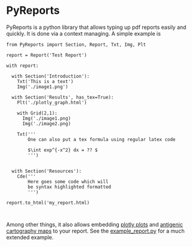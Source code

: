 # PyReports
PyReports is a python library that allows typing up pdf reports easily and quickly.
It is done via a context managing. A simple example is 

```
from PyReports import Section, Report, Txt, Img, Plt

report = Report('Test Report')  

with report:

  with Section('Introduction'):  
    Txt('This is a text')  
    Img('./image1.png') 
    
  with Section('Results', has_tex=True):
    Plt('./plotly_graph.html')
    
    with Grid(2,1):
      Img('./image1.png)
      Img('./image2.png)
      
    Txt('''
        One can also put a tex formula using regular latex code

        $\int exp^{-x^2} dx = ?? $
        ''')
    
    
  with Section('Resources'):
    Cde('''
        Here goes some code which will
        be syntax highlighted formatted
        ''')
    
report.to_html('my_report.html)
    
 
```
Among other things, it also allows embedding [plotly plots](https://plotly.com/) and [antigenic cartography maps](https://www.antigenic-cartography.org/) to your report. See the [example_report.py](https://github.com/iAvicenna/PyReports/blob/main/test/examples/example_report.py) for a much extended example.
